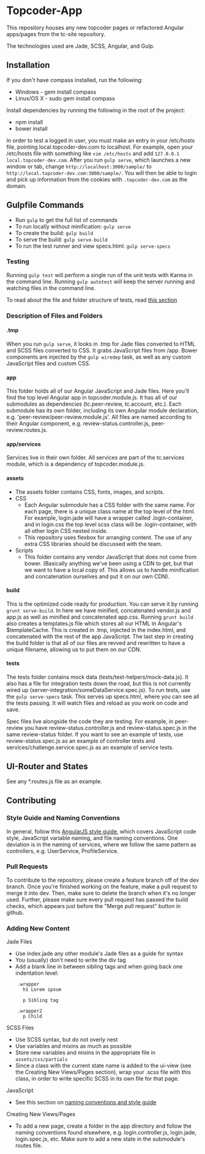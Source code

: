# Topcoder-App

This repository houses any new topcoder pages or refactored Angular apps/pages from the tc-site repository.

The technologies used are Jade, SCSS, Angular, and Gulp.

## Installation

If you don't have compass installed, run the following:
 - Windows - gem install compass
 - Linux/OS X - sudo gem install compass

Install dependencies by running the following in the root of the project:
 - npm install
 - bower install

In order to test a logged in user, you must make an entry in your /etc/hosts file, pointing local.topcoder-dev.com to localhost. For example, open your /etc/hosts file with something like `vim /etc/hosts` and add `127.0.0.1 local.topcoder-dev.com`. After you run `gulp serve`, which launches a new window or tab, change `http://localhost:3000/sample/` to `http://local.topcoder-dev.com:3000/sample/`. You will then be able to login and pick up information from the cookies with `.topcoder-dev.com` as the domain.

## Gulpfile Commands
- Run `gulp` to get the full list of commands
- To run locally without minification: `gulp serve`
- To create the build: `gulp build`
- To serve the build: `gulp serve-build`
- To run the test runner and view specs.html: `gulp serve-specs`

### Testing

Running `gulp test` will perform a single run of the unit tests with Karma in the command line.
Running `gulp autotest` will keep the server running and watching files in the command line.

To read about the file and folder structure of tests, read [this section](https://github.com/appirio-tech/topcoder-app#tests)

### Description of Files and Folders

#### .tmp
When you run `gulp serve`, it looks in .tmp for Jade files converted to HTML and SCSS files converted to CSS. It grabs JavaScript files from /app. Bower components are injected by the `gulp wiredep` task, as well as any custom JavaScript files and custom CSS.

#### app
This folder holds all of our Angular JavaScript and Jade files. Here you'll find the top level Angular app in topcoder.module.js. It has all of our submodules as dependencies (tc.peer-review, tc.account, etc.). Each submodule has its own folder, including its own Angular module declaration, e.g. 'peer-review/peer-review.module.js'. All files are named according to their Angular component, e.g. review-status.controller.js, peer-review.routes.js.

#### app/services
Services live in their own folder. All services are part of the tc.services module, which is a dependency of topcoder.module.js.

#### assets
  - The assets folder contains CSS, fonts, images, and scripts.
  - CSS
    - Each Angular submodule has a CSS folder with the same name. For each page, there is a unique class name at the top level of the html. For example, login.jade will have a wrapper called .login-container, and in login.css the top level scss class will be .login-container, with all other login CSS nested inside.
    - This repository uses flexbox for arranging content. The use of any extra CSS libraries should be discussed with the team.
  - Scripts
    - This folder contains any vendor JavaScript that does not come from bower. (Basically anything we've been using a CDN to get, but that we want to have a local copy of. This allows us to handle minification and concatenation ourselves and put it on our own CDN).

#### build
This is the optimized code ready for production. You can serve it by running `grunt serve-build`. In here we have minified, concatenated vendor.js and app.js as well as minified and concatenated app.css. Running `grunt build` also creates a templates.js file which stores all our HTML in Angular's $templateCache. This is created in .tmp, injected in the index.html, and concatenated with the rest of the app JavaScript. The last step in creating the build folder is that all of our files are revved and rewritten to have a unique filename, allowing us to put them on our CDN.

#### tests
The tests folder contains mock data (tests/test-helpers/mock-data.js). It also has a file for integration tests down the road, but this is not currently wired up (server-integration/someDataService.spec.js). To run tests, use the `gulp serve-specs` task. This serves up specs.html, where you can see all the tests passing. It will watch files and reload as you work on code and save.

Spec files live alongside the code they are testing. For example, in peer-review you have review-status.controller.js and review-status.spec.js in the same review-status folder. If you want to see an example of tests, use review-status.spec.js as an example of controller tests and services/challenge.service.spec.js as an example of service tests.

## UI-Router and States
See any *.routes.js file as an example.

## Contributing

### Style Guide and Naming Conventions

In general, follow this [AngularJS style guide](https://github.com/johnpapa/angular-styleguide), which covers JavaScript code style, JavaScript variable naming, and file naming conventions. One deviation is in the naming of services, where we follow the same pattern as controllers, e.g. UserService, ProfileService.

### Pull Requests

To contribute to the repository, please create a feature branch off of the dev branch. Once you're finished working on the feature, make a pull request to merge it into dev. Then, make sure to delete the branch when it's no longer used.
Further, please make sure every pull request has passed the build checks, which appears just before the "Merge pull request" button in github.

### Adding New Content

Jade Files
  - Use index.jade any other module's Jade files as a guide for syntax
  - You (usually) don't need to write the div tag
  - Add a blank line in between sibling tags and when going back one indentation level:
```
    .wrapper
      h1 Lorem ipsum
      
      p Sibling tag
      
    .wrapper2
      p Child
```

SCSS Files
  - Use SCSS syntax, but do not overly nest
  - Use variables and mixins as much as possible
  - Store new variables and mixins in the appropriate file in `assets/css/partials`
  - Since a class with the current state name is added to the ui-view (see the Creating New Views/Pages section), wrap your .scss file with this class, in order to write specific SCSS in its own file for that page.

JavaScript
  - See this section on [naming conventions and style guide](https://github.com/appirio-tech/topcoder-app/blob/dev/README.md#style-guide-and-naming-conventions)

Creating New Views/Pages
  - To add a new page, create a folder in the app directory and follow the naming conventions found elsewhere, e.g. login.controller.js, login.jade, login.spec.js, etc.  Make sure to add a new state in the submodule's routes file.
